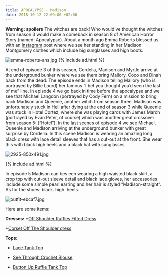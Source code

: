 ```yaml
---
title: APOCALYPSE - Madison
date: 2018-10-12 22:09:00 +02:00
---
```


**Warning: spoilers**
The witches are back! Who would’ve thought the witches from season 3 would make a comeback in season 8 of American Horror Story (named: Apocalypse). About a month ago Emma Roberts blessed us with an [Instagram](https://www.instagram.com/p/BnB53j2lMW4/?hl=en&taken-by=emmaroberts) post where we see her standing in her Madison Montgomery clothes which include big sunglasses and high boots.

![emma-roberts-ahs.jpg](/uploads/emma-roberts-ahs.jpg)
{% include ad.html %}

At end of episode 3 of this season, Cordelia, Madison and Myrtle arrive at the underground bunker where we see them bring Mallory, Coco and Dinah back from the dead. The episode ends in Madison telling Mallory (who is portrayed by Billie Lourd) her famous “I bet you thought you’d seen the last of me” line. In episode 4 we go back in time before the apocalypse and we see that Michael Langdon (portrayed by Cody Fern) on a mission to bring back Madison and Queenie, another witch from season three. Madison was unfortunately stuck in Hell after dying at the end of season 3 while Queenie was stuck in Hotel Cortez, where she was playing cards with James March (portrayed by Evan Peter, of course) which was another great crossover from season 5: (“Hotel”). In the last scenes of episode 4 we see Michael, Queenie and Madison arriving at the underground bunker with great surprise by Cordelia.  In this scene Madison is wearing an amazing long black dress with lace detail sleeves that has a cut-out at the front. She wear this with black high heels and a black hat with sunglasses.

![2925-850x491.jpg](/uploads/2925-850x491.jpg)

{% include ad.html %}

In episode 5 Madison can bes een wearing a high waisted black skirt, a crop top with cut-out sleeve detail and black lace gloves, her accessories include some simple pearl earring and her hair is styled “Madison-straight”. As for the shoes: black. high. heels. 

![outfit-ebcaf7.jpg](/uploads/outfit-ebcaf7.jpg)


Here are some items:

**Dresses:**
*[Off Shoulder Ruffles Fitted Dress](https://lt45.net/c/?si=12810&li=1561444&wi=304271&ws=&dl=off-shoulder-ruffles-fitted-dress-p_547529.html)

*[Corset Off The Shoulder dress](https://lt45.net/c/?si=12810&li=1561444&wi=304271&ws=&dl=corset-off-the-shoulder-little-shirt-dress-p_549679.html)

**Tops:**
* [Lace Tank Top](https://lt45.net/c/?si=12810&li=1561444&wi=304271&ws=&dl=cami-scalloped-lace-tank-top-p_283177.html)

* [See Through Crochet Blouse](https://lt45.net/c/?si=12810&li=1561444&wi=304271&ws=&dl=see-through-crochet-patch-blouse-with-tank-top-p_506024.html)

* [Button Up Ruffle Tank Top](https://lt45.net/c/?si=12810&li=1561444&wi=304271&ws=&dl=button-up-ruffle-tank-top-p_561635.html)


